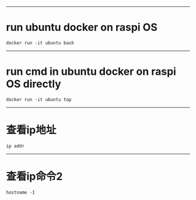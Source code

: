 ********
# run ubuntu docker on raspi OS
```
docker run -it ubuntu bash
```
***
# run cmd in ubuntu docker on raspi OS directly
```
docker run -it ubuntu top
```
***
# 查看ip地址
```
ip addr
```
***
# 查看ip命令2
```hostname -I```